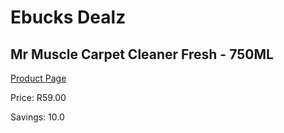 
# Ebucks Dealz
## Mr Muscle Carpet Cleaner Fresh - 750ML
[Product Page](https://www.ebucks.com/web/shop/productSelected.do?prodId=985810151&catId=1158500262)

Price: R59.00

Savings: 10.0


	